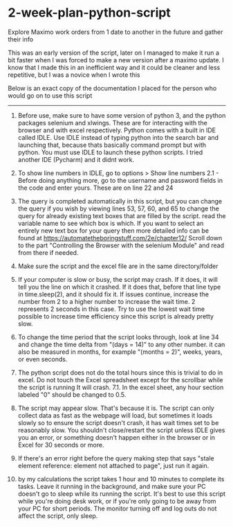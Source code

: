 # 2-week-plan-python-script
Explore Maximo work orders from 1 date to another in the future and gather their info

This was an early version of the script, later on I managed to make it run a bit faster when I was forced to make a new version after a maximo update. I know that I made this in an inefficient way and it could be 
cleaner and less repetitive, but I was a novice when I wrote this

Below is an exact copy of the documentation I placed for the person who would go on to use this script

---------------------------------------------------------------------------------------------------------------------------------------------------------------------------------

1. Before use, make sure to have some version of python 3, and the python packages selenium and xlwings. These are for interacting with the browser and with excel respectively. 
Python comes with a built in IDE called IDLE. Use IDLE instead of typing python into the search bar and launching that, because thats basically command prompt but with python.
You must use IDLE to launch these python scripts. I tried another IDE (Pycharm) and it didnt work.

2. To show line numbers in IDLE, go to options > Show line numbers
2.1 - Before doing anything more, go to the username and password fields in the code and enter yours. These are on line 22 and 24

3. The query is completed automatically in this script, but you can change the query if you wish by viewing lines 53, 57, 60, and 65 to change the query for already existing
text boxes that are filled by the script. read the variable name to see which box is which. If you want to select an entirely new text box for your query then
more detailed info can be found at https://automatetheboringstuff.com/2e/chapter12/
Scroll down to the part "Controlling the Browser with the selenium Module" and read from there if needed.

4. Make sure the script and the excel file are in the same directory/folder

5. If your computer is slow or busy, the script may crash. If it does, it will tell you the line on which it crashed. If it does that, before that line type in time.sleep(2), 
and it should fix it. If issues continue, increase the number from 2 to a higher number to increase the wait time.
2 represents 2 seconds in this case. Try to use the lowest wait time possible to increase time efficiency since this script is already pretty slow.

6. To change the time period that the script looks through, look at line 34 and change the time delta from "(days = 14)" to any other number. it can also be measured
in months, for example "(months = 2)", weeks, years, or even seconds.

7. The python script does not do the total hours since this is trivial to do in excel. Do not touch the Excel spreadsheet except for the scrollbar while the script is running
It will crash.
7.1. In the excel sheet, any hour section labeled "0" should be changed to 0.5.

8. The script may appear slow. That's because it is. The script can only collect data as fast as the webpage will load, but sometimes it loads slowly so to ensure the
script doesn't crash, it has wait times set to be reasonably slow. You shouldn't close/restart the script unless IDLE gives you an error, or something doesn't happen either
in the browser or in Excel for 30 seconds or more.

9. If there's an error right before the query making step that says "stale element reference: element not attached to page", just run it again.

10. by my calculations the script takes 1 hour and 10 minutes to complete its tasks. Leave it running in the background, and make sure your PC doesn't go to sleep while its
running the script. It's best to use this script while you're doing desk work, or if you're only going to be away from your PC for short periods. The monitor turning off
and log outs do not affect the script, only sleep.
